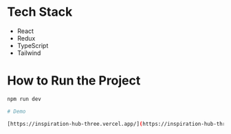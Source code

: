 # Tech Stack

- React
- Redux
- TypeScript
- Tailwind

# How to Run the Project

```bash
npm run dev

# Demo

[https://inspiration-hub-three.vercel.app/](https://inspiration-hub-three.vercel.app)
```
